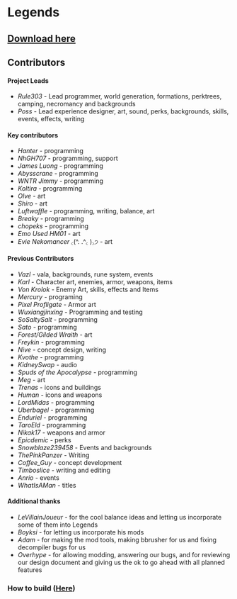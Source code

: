 # Legends
## [Download here](https://github.com/Battle-Brothers-Legends/Legends-public/releases/latest)

## Contributors

#### Project Leads

- *Rule303* - Lead programmer, world generation, formations, perktrees, camping, necromancy and backgrounds
- *Poss* - Lead experience designer, art, sound, perks, backgrounds, skills, events, effects, writing

#### Key contributors
- *Hanter* - programming
- *NhGH707* - programming, support
- *James Luong* - programming
- *Abysscrane* - programming
- *WNTR Jimmy* - programming
- *Koltira* - programming
- *Olve* - art
- *Shiro* - art
- *Luftwaffle* - programming, writing, balance, art
- *Breaky* - programming
- *chopeks* - programming
- *Emo Used HM01* - art
- *Evie Nekomancer* ꜀(^. .^꜀ )꜆੭ - art

#### Previous Contributors
- *Vazl* - vala, backgrounds, rune system, events
- *Karl* - Character art, enemies, armor, weapons, items
- *Von Krolok* - Enemy Art, skills, effects and Items
- *Mercury* - programing
- *Pixel Profligate* - Armor art
- *Wuxiangjinxing* - Programming and testing
- *SoSaltySalt* - programming
- *Sato* - programming
- *Forest/Gilded Wraith* - art
- *Freykin* - programming
- *Nive* - concept design, writing
- *Kvothe* - programming
- *KidneySwap* - audio
- *Spuds of the Apocalypse* - programming
- *Meg* - art
- *Trenas* - icons and buildings
- *Human* - icons and weapons
- *LordMidas* - programming
- *Uberbagel* - programming
- *Enduriel* - programming
- *TaroEld* - programming
- *Nikak17* - weapons and armor
- *Epicdemic* - perks
- *Snowblaze239458* - Events and backgrounds
- *ThePinkPanzer* - Writing
- *Coffee_Guy* - concept development
- *Timboslice* - writing and editing
- *Anrio* - events
- *WhatIsAMan* - titles

#### Additional thanks
- *LeVillainJoueur* - for the cool balance ideas and letting us incorporate some of them into Legends
- *Boyksi* - for letting us incorporate his mods
- *Adam* - for making the mod tools, making bbrusher for us and fixing decompiler bugs for us
- *Overhype* - for allowing modding, answering our bugs, and for reviewing our design document and giving us the ok to go ahead with all planned features

### How to build ([Here](documentation/how_to_build_legends.md))
